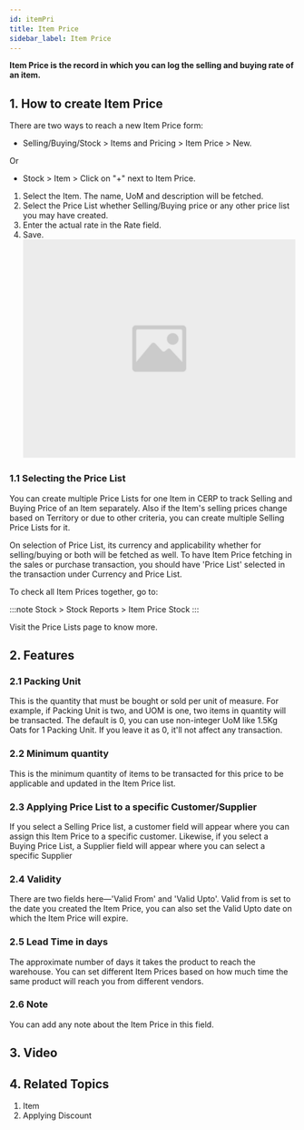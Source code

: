 ```yaml
---
id: itemPri
title: Item Price
sidebar_label: Item Price
---
```


**Item Price is the record in which you can log the selling and buying rate of an item.**

## 1. How to create Item Price

There are two ways to reach a new Item Price form:

- Selling/Buying/Stock > Items and Pricing > Item Price > New.

Or

- Stock > Item > Click on "+" next to Item Price.

1. Select the Item. The name, UoM and description will be fetched.
1. Select the Price List whether Selling/Buying price or any other price list you may have created.
1. Enter the actual rate in the Rate field.
1. Save.
   ![image](images/image.jpg)

### 1.1 Selecting the Price List

You can create multiple Price Lists for one Item in CERP to track Selling and Buying Price of an Item separately. Also if the Item's selling prices change based on Territory or due to other criteria, you can create multiple Selling Price Lists for it.

On selection of Price List, its currency and applicability whether for selling/buying or both will be fetched as well. To have Item Price fetching in the sales or purchase transaction, you should have 'Price List' selected in the transaction under Currency and Price List.

To check all Item Prices together, go to:

:::note
Stock > Stock Reports > Item Price Stock
:::

Visit the Price Lists page to know more.

## 2. Features

### 2.1 Packing Unit

This is the quantity that must be bought or sold per unit of measure. For example, if Packing Unit is two, and UOM is one, two items in quantity will be transacted. The default is 0, you can use non-integer UoM like 1.5Kg Oats for 1 Packing Unit. If you leave it as 0, it'll not affect any transaction.

### 2.2 Minimum quantity

This is the minimum quantity of items to be transacted for this price to be applicable and updated in the Item Price list.

### 2.3 Applying Price List to a specific Customer/Supplier

If you select a Selling Price list, a customer field will appear where you can assign this Item Price to a specific customer. Likewise, if you select a Buying Price List, a Supplier field will appear where you can select a specific Supplier

### 2.4 Validity

There are two fields here—'Valid From' and 'Valid Upto'. Valid from is set to the date you created the Item Price, you can also set the Valid Upto date on which the Item Price will expire.

### 2.5 Lead Time in days

The approximate number of days it takes the product to reach the warehouse. You can set different Item Prices based on how much time the same product will reach you from different vendors.

### 2.6 Note

You can add any note about the Item Price in this field.

## 3. Video

## 4. Related Topics

1. Item
1. Applying Discount
